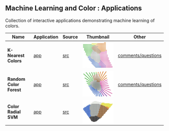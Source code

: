 
## Machine Learning and Color : Applications

Collection of interactive applications demonstrating machine learning of colors.

| Name | Application | Source | Thumbnail | Other |
| --- | --- | --- | --- | --- |
| **K-Nearest Colors** | [app](https://knearestcolors.streamlit.app) | [src](https://github.com/Numantic-NMoroney/KNearestColors) | <img src="thumb-knearestcolors.jpg"> | [comments/questions](https://www.linkedin.com/feed/update/urn:li:activity:7248911412008214528/?actorCompanyId=104756822) |
| **Random Color Forest** | [app](https://randomcolorforest.streamlit.app) | [src](https://github.com/Numantic-NMoroney/RandomColorForest/tree/main) | <img src="thumb-randomcolorforest.jpg"> | [comments/questions](https://www.linkedin.com/feed/update/urn:li:activity:7251414812268634112/?actorCompanyId=104756822) |
| **Color Radial SVM** | [app](https://colorradialsvm.streamlit.app) | [src](https://github.com/Numantic-NMoroney/ColorRadialSVM) | <img src="thumb-colorradialsvm.jpg"> | |
